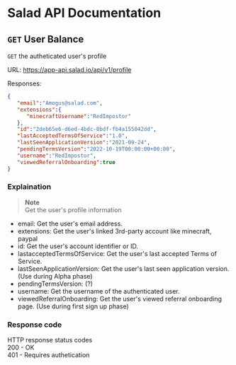 # Salad API Documentation

## `GET` User Balance
`GET` the autheticated user's profile

URL: https://app-api.salad.io/api/v1/profile

Responses:
```json
{
   "email":"Amogus@salad.com",
   "extensions":{
      "minecraftUsername":"RedImpostor"
   },
   "id":"2deb65e6-d6ed-4bdc-8bdf-fb4a155042dd",
   "lastAcceptedTermsOfService":"1.0",
   "lastSeenApplicationVersion":"2021-09-24",
   "pendingTermsVersion":"2022-10-19T00:00:00+00:00",
   "username":"RedImpostor",
   "viewedReferralOnboarding":true
}
```

### Explaination
> **Note** <br>
> Get the user's profile information
* email: Get the user's email address.
* extensions: Get the user's linked 3rd-party account like minecraft, paypal
* id: Get the user's account identifier or ID.
* lastacceptedTermsOfService: Get the user's last accepted Terms of Service.
* lastSeenApplicationVersion: Get the user's last seen application version. (Use during Alpha phase)
* pendingTermsVersion: (?)
* username: Get the username of the authenticated user.
* viewedReferralOnboarding: Get the user's viewed referral onboarding page. (Use during first sign up phase)

### Response code
HTTP response status codes <br>
200 - OK <br>
401 - Requires authetication